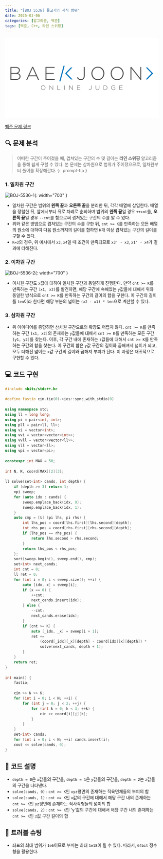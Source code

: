 ```yaml
---
title: "[BOJ 5536] 물고기의 서식 범위"
date: 2025-03-06
categories: [알고리즘, 백준]
tags: [백준, C++, 라인 스위핑]
---
```


[![백준 로고](/assets/img/posts/BOJ/boj-og.png)](https://www.acmicpc.net/problem/5536)

[백준 문제 링크](https://www.acmicpc.net/problem/5536)

## 🔍 문제 분석
> 어떠한 구간이 주어졌을 때, 겹쳐있는 구간의 수 및 길이는 **라인 스위핑** 알고리즘을 통해 쉽게 구할 수 있다. 본 문제는 삼차원으로 범위가 주어졌으므로, 일차원부터 풀이를 확장해간다.
{: .prompt-tip }

### 1. 일차원 구간

![BOJ-5536-1](/assets/img/posts/BOJ-5536/BOJ_5536-1.png){: width="700" }

- 일차원 구간은 범위의 **왼쪽 끝**과 **오른쪽 끝**을 분리한 뒤, 각각 배열에 삽입한다. 배열을 정렬한 뒤, 앞에서부터 뒤로 차례로 순회하며 범위의 **왼쪽 끝**일 경우 `++cnt`를, **오른쪽 끝**일 경우 `--cnt`를 함으로써 겹쳐있는 구간의 수를 알 수 있다.
- 위와 같은 방법으로 겹쳐있는 구간의 수를 구한 뒤, `cnt >= K`를 만족하는 모든 배열의 원소에 대하여 다음 원소까지의 길이를 합하면 `K`개 이상 겹쳐있는 구간의 길이를 구할 수 있다.
- `K=3`의 경우, 위 예시에서 `x3`, `x4`일 때 조건이 만족되므로 `x3' - x3`, `x1' - x4`가 결과에 더해진다.
### 2. 이차원 구간

![BOJ-5536-2](/assets/img/posts/BOJ-5536/BOJ_5536-2.png){: width="700" }

- 이차원 구간도 `x`값에 대하여 일차원 구간과 동일하게 진행한다. 만약 `cnt >= K`를 만족하는 구간 `[x1, x2]`를 발견하면, 해당 구간에 속해있는 `y`값들에 대해서 위와 동일한 방식으로 `cnt >= K`를 만족하는 구간의 길이의 합을 구한다. 이 구간의 길이를 `len`이라 한다면 해당 부분의 넓이는 `(x2 - x1) * len`으로 계산할 수 있다.

### 3. 삼차원 구간

- 위 아이디어를 종합하면 삼차원 구간으로의 확장도 어렵지 않다. `cnt >= K`를 만족하는 구간 `[x1, x2]`의 존재하는 `y`값들에 대해서 `cnt >= K`를 만족하는 모든 구간 `[y1, y2]`를 찾는다. 이후, 각 구간 내에 존재하는 `z`값들에 대해서 `cnt >= K`를 만족하는 구간의 합을 찾는다. 이 구간의 합은 `y`값 구간의 길이와 곱해져서 넓이가 되고, 모두 더해진 넓이는 `x`값 구간의 길이와 곱해져 부피가 된다. 이 과정은 재귀적으로 구현할 수 있다.

## 💻 코드 구현

```c++
#include <bits/stdc++.h>

#define fastio cin.tie(0)->ios::sync_with_stdio(0)

using namespace std;
using ll = long long;
using pi = pair<int, int>;
using pll = pair<ll, ll>;
using vi = vector<int>;
using vvi = vector<vector<int>>;
using vvll = vector<vector<ll>>;
using vll = vector<ll>;
using vpi = vector<pi>;

constexpr int MAX = 50;

int N, K, coord[MAX][2][3];

ll solve(set<int> cands, int depth) {
    if (depth >= 3) return 1;
    vpi sweep;
    for (auto idx : cands) {
        sweep.emplace_back(idx, 0);
        sweep.emplace_back(idx, 1);
    }
    auto cmp = [&] (pi lhs, pi rhs) {
        int lhs_pos = coord[lhs.first][lhs.second][depth];
        int rhs_pos = coord[rhs.first][rhs.second][depth];
        if (lhs_pos == rhs_pos) {
            return lhs.second > rhs.second;
        }
        return lhs_pos < rhs_pos;
    };
    sort(sweep.begin(), sweep.end(), cmp);
    set<int> next_cands;
    int cnt = 0;
    ll ret = 0;
    for (int i = 0; i < sweep.size(); ++i) {
        auto [idx, x] = sweep[i];
        if (x == 0) {
            ++cnt;
            next_cands.insert(idx);
        } else {
            --cnt;
            next_cands.erase(idx);
        }
        if (cnt >= K) {
            auto [_idx, _x] = sweep[i + 1];
            ret +=
                (coord[_idx][_x][depth] - coord[idx][x][depth]) *
                solve(next_cands, depth + 1);
        }
    }
    return ret;
}

int main() {
    fastio;

    cin >> N >> K;
    for (int i = 0; i < N; ++i) {
        for (int j = 0; j < 2; ++j) {
            for (int k = 0; k < 3; ++k) {
                cin >> coord[i][j][k];
            }
        }
    }
    set<int> cands;
    for (int i = 0; i < N; ++i) cands.insert(i);
    cout << solve(cands, 0);
}
```

## 📝 코드 설명

- `depth = 0`은 `x`값들의 구간을, `depth = 1`은 `y`값들의 구간을, `depth = 2`는 `z`값들의 구간을 나타낸다.
- `solve(cands, 0):` `cnt >= K`인 `xyz`평면의 존재하는 직육면체들의 부피의 합
- `solve(cands, 1):` `cnt >= K`인 `x`값의 구간에 대해서 해당 구간 내의 존재하는 `cnt >= K`인 `yz`평면에 존재하는 직사각형들의 넓이의 합
- `solve(cands, 2):` `cnt >= K`인 'y'값의 구간에 대해서 해당 구간 내의 존재하는 `cnt >= K`인 `z`값 구간 길이의 합

## 🔧 트러블 슈팅
- 좌표의 최대 범위가 `1e6`이므로 부피는 최대 `1e18`이 될 수 있다. 따라서, `64bit` 정수형을 활용한다.